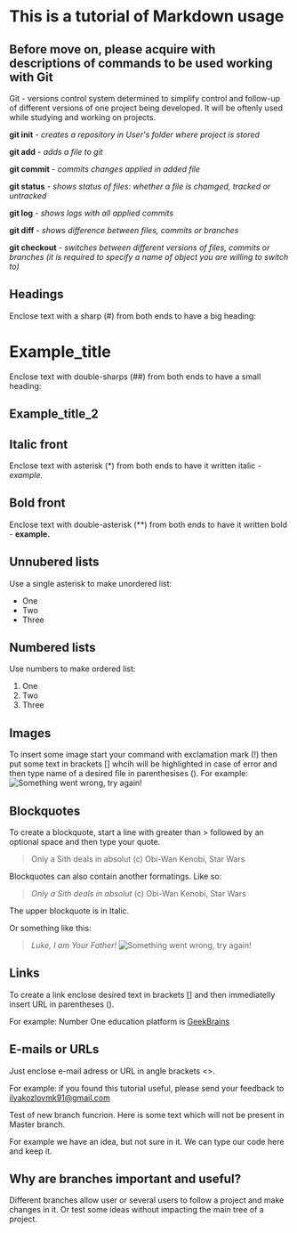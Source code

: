 # This is a tutorial of Markdown usage

## Before move on, please acquire with descriptions of commands to be used working with Git
Git - versions control system determined to simplify control and follow-up of different versions of one project being developed. It will be oftenly used while studying and working on projects.

**git init** - *creates a repository in User's folder where project is stored*

**git add** - *adds a file to git*

**git commit** - *commits changes applied in added file*

**git status** - *shows status of files: whether a file is chamged, tracked or untracked*

**git log** - *shows logs with all applied commits*

**git diff** - *shows difference between files, commits or branches*

**git checkout** - *switches between different versions of files, commits or branches (it is required to specify a name of object you are willing to switch to)*


## Headings
Enclose text with a sharp (#) from both ends to have a big heading:
# Example_title

Enclose text with double-sharps (##) from both ends to have a small heading:
## Example_title_2

## Italic front
Enclose text with asterisk (*) from both ends to have it written italic - *example.*

## Bold front
Enclose text with double-asterisk (**) from both ends to have it written bold - **example.**

## Unnubered lists
Use a single asterisk to make unordered list:
* One
* Two
* Three

## Numbered lists
Use numbers to make ordered list:
1. One
2. Two
3. Three

## Images
To insert some image start your command with exclamation mark (!) then put some text in brackets [] whcih will be highlighted in case of error and then type name of a desired file in parenthesises ().
For example:
![Something went wrong, try again!](fun_pic.jpg)

## Blockquotes
To create a blockquote, start a line with greater than > followed by an optional space and then type your quote.
> Only a Sith deals in absolut (c) Obi-Wan Kenobi, Star Wars

Blockquotes can also contain another formatings. Like so:
> *Only a Sith deals in absolut* (c) Obi-Wan Kenobi, Star Wars

The upper blockquote is in Italic.

Or something like this:
> *Luke, I am Your Father!*
![Something went wrong, try again!](fun_pic2.jpg)

## Links
To create a link enclose desired text in brackets [] and then immediatelly insert URL in parentheses ().

For example:
Number One education platform is [GeekBrains](https://gb.ru/)

## E-mails or URLs
Just enclose e-mail adress or URL in angle brackets <>.

For example: if you found this tutorial useful, please send your feedback to <ilyakozlovmk91@gmail.com>

Test of new branch funcrion. Here is some text which will not be present in Master branch.

For example we have an idea, but not sure in it. We can type our code here and keep it.

## Why are branches important and useful?
Different branches allow user or several users to follow a project and make changes in it. Or test some ideas without impacting the main tree of a project.
